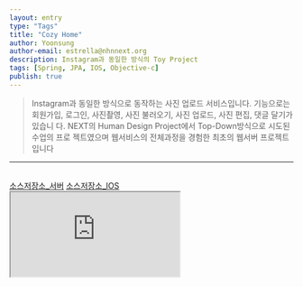 ```yaml
---
layout: entry
type: "Tags"
title: "Cozy Home"
author: Yoonsung
author-email: estrella@nhnnext.org
description: Instagram과 동일한 방식의 Toy Project
tags: [Spring, JPA, IOS, Objective-c]
publish: true
---
```


> Instagram과 동일한 방식으로 동작하는 사진 업로드 서비스입니다. 기능으로는 회원가입, 로그인, 사진촬영, 사진 불러오기, 사진 업로드, 사진 편집, 댓글 달기가 있습니 다.
NEXT의 Human Design Project에서 Top-Down방식으로 시도된 수업의 프로 젝트였으며 웹서비스의 전체과정을 경험한 최초의 웹서버 프로젝트입니다

***

<br/>
<a href="https://github.com/YoonSung/CozyHome">소스저장소_서버</a>
<a href="https://github.com/YoonSung/CozyHome-IOS">소스저장소_IOS</a>
<div class="youtube">
	<iframe src="http://www.youtube.com/embed/vamlVV5XAxA?autoplay=1" class="video"></iframe>	
</div>